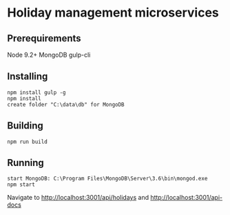 # Holiday management microservices

## Prerequirements
Node 9.2+
MongoDB
gulp-cli

## Installing

```
npm install gulp -g
npm install
create folder "C:\data\db" for MongoDB
```

## Building

```
npm run build
```

## Running

```
start MongoDB: C:\Program Files\MongoDB\Server\3.6\bin\mongod.exe
npm start
```

Navigate to [http://localhost:3001/api/holidays](http://localhost:3001/api/holidays) and [http://localhost:3001/api-docs](http://localhost:3001/api-docs)